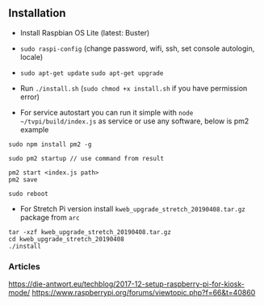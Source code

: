 ## Installation

* Install Raspbian OS Lite (latest: Buster)
* `sudo raspi-config` (change password, wifi, ssh, set console autologin, locale)
* `sudo apt-get update` `sudo apt-get upgrade`
* Run `./install.sh` (`sudo chmod +x install.sh` if you have permission error)

* For service autostart you can run it simple with `node ~/tvpi/build/index.js` as service or use any software, below is pm2 example
```
sudo npm install pm2 -g

sudo pm2 startup // use command from result

pm2 start <index.js path>
pm2 save

sudo reboot
```

* For Stretch Pi version install `kweb_upgrade_stretch_20190408.tar.gz` package from `arc`
```
tar -xzf kweb_upgrade_stretch_20190408.tar.gz
cd kweb_upgrade_stretch_20190408
./install
```

### Articles
https://die-antwort.eu/techblog/2017-12-setup-raspberry-pi-for-kiosk-mode/
https://www.raspberrypi.org/forums/viewtopic.php?f=66&t=40860
